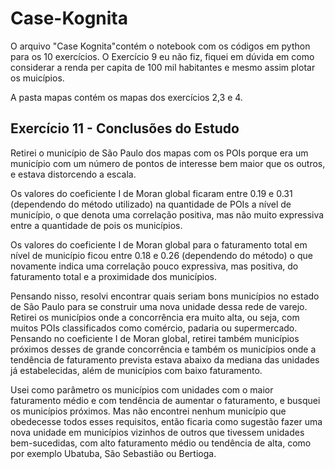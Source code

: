# Case-Kognita
O arquivo "Case Kognita"contém o notebook com os códigos em python para os 10 exercícios. O Exercício 9 eu não fiz, fiquei em dúvida em como considerar a renda per capita de 100 mil habitantes e mesmo assim plotar os   muicípios.

A pasta mapas contém os mapas dos exercícios 2,3 e 4.

## Exercício 11 - Conclusões do Estudo
Retirei o município de São Paulo dos mapas com os POIs porque era um município com um número de pontos de interesse bem maior que os outros, e estava distorcendo a escala.

Os valores do coeficiente I de Moran global ficaram entre 0.19 e 0.31 (dependendo do método utilizado) na quantidade de POIs a nível de município, o que denota uma correlação positiva, mas não muito expressiva entre a quantidade de pois os municípios.

Os valores do coeficiente I de Moran global para o faturamento total em nível de município ficou entre 0.18 e 0.26 (dependendo do método) o que novamente indica uma correlação pouco expressiva, mas positiva, do faturamento total e a proximidade dos municípios.

Pensando nisso, resolvi encontrar quais seriam bons municípios no estado de São Paulo para se construir uma nova unidade dessa rede de varejo. Retirei os municípios onde a concorrência era muito alta, ou seja, com muitos POIs classificados como comércio, padaria ou supermercado. Pensando no coeficiente I de Moran global, retirei também municípios próximos desses de grande concorrência e também os municípios onde a tendência de faturamento prevista estava abaixo da mediana das unidades já estabelecidas, além de municípios com baixo faturamento.

Usei como parâmetro os municípios com unidades com o maior faturamento médio e com tendência de aumentar o faturamento, e busquei os municípios próximos. Mas não encontrei nenhum município que obedecesse todos esses requisitos, então ficaria como sugestão fazer uma nova unidade em municípios vizinhos de outros que tivessem unidades bem-sucedidas, com alto faturamento médio ou tendência de alta, como por exemplo Ubatuba, São Sebastião ou Bertioga.
